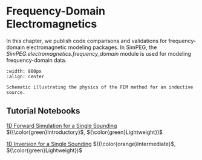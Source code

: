 Frequency-Domain Electromagnetics
==============================

In this chapter, we publish code comparisons and validations for frequency-domain electromagnetic modeling packages.
In SimPEG, the *SimPEG.electromagnetics.frequency_domain* module is used for modeling frequency-domain data.

```{figure} ../assets/website_images/fem_physics.png
:width: 800px
:align: center

Schematic illustrating the physics of the FEM method for an inductive source.
```

## Tutorial Notebooks

[1D Forward Simulation for a Single Sounding](frequency-domain-em/fwd_fdem_1d) $({\color{green}Introductory}$, ${\color{green}Lightweight})$
<br />

[1D Inversion for a Single Sounding](frequency-domain-em/inv_fdem_1d) $({\color{orange}Intermediate}$, ${\color{green}Lightweight})$
<br />
